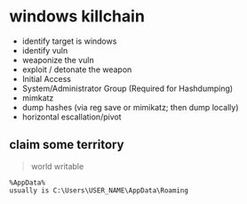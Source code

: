 # windows killchain
- identify target is windows
- identify vuln
- weaponize the vuln
- exploit / detonate the weapon
- Initial Access
- System/Administrator Group (Required for Hashdumping)
- mimkatz
- dump hashes (via reg save or mimikatz; then dump locally)
- horizontal escallation/pivot


## claim some territory

> world writable
```
%AppData%
usually is C:\Users\USER_NAME\AppData\Roaming
```

